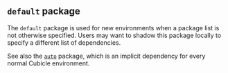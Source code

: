 ## `default` package

The `default` package is used for new environments when a package list is not
otherwise specified. Users may want to shadow this package locally to specify a
different list of dependencies.

See also the [`auto`](../auto/README.md) package, which is an implicit
dependency for every normal Cubicle environment.
